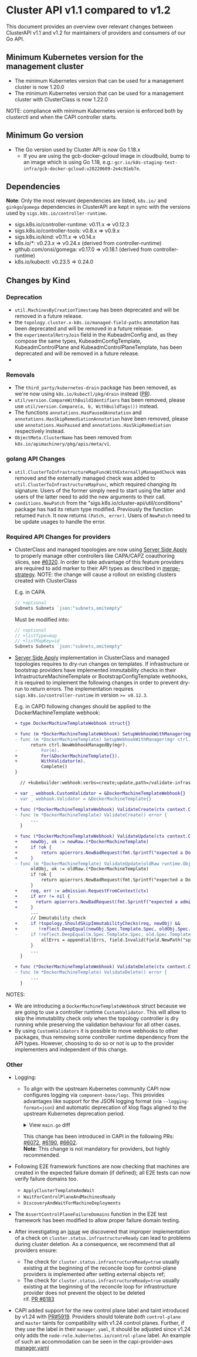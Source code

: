 # Cluster API v1.1 compared to v1.2

This document provides an overview over relevant changes between ClusterAPI v1.1 and v1.2 for
maintainers of providers and consumers of our Go API.

## Minimum Kubernetes version for the management cluster

* The minimum Kubernetes version that can be used for a management cluster is now 1.20.0
* The minimum Kubernetes version that can be used for a management cluster with ClusterClass is now 1.22.0

NOTE: compliance with minimum Kubernetes version is enforced both by clusterctl and when the CAPI controller starts. 

## Minimum Go version

* The Go version used by Cluster API is now Go 1.18.x
  * If you are using the gcb-docker-gcloud image in cloudbuild, bump to an image which is using
    Go 1.18, e.g.: `gcr.io/k8s-staging-test-infra/gcb-docker-gcloud:v20220609-2e4c91eb7e`.

## Dependencies

**Note**: Only the most relevant dependencies are listed, `k8s.io/` and `ginkgo`/`gomega` dependencies
in ClusterAPI are kept in sync with the versions used by `sigs.k8s.io/controller-runtime`.

- sigs.k8s.io/controller-runtime: v0.11.x => v0.12.3
- sigs.k8s.io/controller-tools: v0.8.x => v0.9.x
- sigs.k8s.io/kind: v0.11.x => v0.14.x
- k8s.io/*: v0.23.x => v0.24.x (derived from controller-runtime)
- github.com/onsi/gomega: v0.17.0 => v0.18.1 (derived from controller-runtime)
- k8s.io/kubectl: v0.23.5 => 0.24.0

## Changes by Kind

### Deprecation

* `util.MachinesByCreationTimestamp` has been deprecated and will be removed in a future release.
* the `topology.cluster.x-k8s.io/managed-field-paths` annotation has been deprecated and will be removed in a future release.
* the `experimentalRetryJoin` field in the KubeadmConfig and, as they compose the same types, KubeadmConfigTemplate, KubeadmControlPlane and KubeadmControlPlaneTemplate, has been deprecated and will be removed in a future release.
* 
### Removals
* The `third_party/kubernetes-drain` package has been removed, as we're now using `k8s.io/kubectl/pkg/drain` instead ([PR](https://github.com/kubernetes-sigs/cluster-api/pull/5440)).
* `util/version.CompareWithBuildIdentifiers` has been removed, please use `util/version.Compare(a, b, WithBuildTags())` instead.
* The functions `annotations.HasPausedAnnotation` and `annotations.HasSkipRemediationAnnotation` have been removed, please use
  `annotations.HasPaused` and `annotations.HasSkipRemediation` respectively instead.
* `ObjectMeta.ClusterName` has been removed from `k8s.io/apimachinery/pkg/apis/meta/v1`.

### golang API Changes

- `util.ClusterToInfrastructureMapFuncWithExternallyManagedCheck` was removed and the externally managed check was added to `util.ClusterToInfrastructureMapFunc`, which required changing its signature.
   Users of the former simply need to start using the latter and users of the latter need to add the new arguments to their call.
- `conditions.NewPatch` from the "sigs.k8s.io/cluster-api/util/conditions" package has had its return type modified. Previously the function returned `Patch`. It now returns `(Patch, error)`. Users of `NewPatch` need to be update usages to handle the error.

### Required API Changes for providers

- ClusterClass and managed topologies are now using [Server Side Apply](https://kubernetes.io/docs/reference/using-api/server-side-apply/) 
  to properly manage other controllers like CAPA/CAPZ coauthoring slices, see [#6320](https://github.com/kubernetes-sigs/cluster-api/issues/6320).
  In order to take advantage of this feature providers are required to add marker to their API types as described in
  [merge-strategy](https://kubernetes.io/docs/reference/using-api/server-side-apply/#merge-strategy).
  NOTE: the change will cause a rollout on existing clusters created with ClusterClass

  E.g. in CAPA

  ```go
  // +optional
  Subnets Subnets `json:"subnets,omitempty"
  ```
  Must be modified into:

  ```go
  // +optional
  // +listType=map
  // +listMapKey=id
  Subnets Subnets `json:"subnets,omitempty"
  ```

- [Server Side Apply](https://kubernetes.io/docs/reference/using-api/server-side-apply/) implementation in ClusterClass and managed topologies
  requires to dry-run changes on templates. If infrastructure or bootstrap providers have implemented immutability checks
  in their InfrastructureMachineTemplate or BootstrapConfigTemplate webhooks,
  it is required to implement the following changes in order to prevent dry-run to return errors.
  The implementation requires `sigs.k8s.io/controller-runtime` in version `>= v0.12.3`.

  E.g. in CAPD following changes should be applied to the DockerMachineTemplate webhook:

  ```diff
  + type DockerMachineTemplateWebhook struct{}

  + func (m *DockerMachineTemplateWebhook) SetupWebhookWithManager(mgr ctrl.Manager) error {
  - func (m *DockerMachineTemplate) SetupWebhookWithManager(mgr ctrl.Manager) error {
        return ctrl.NewWebhookManagedBy(mgr).
  -         For(m).
  +         For(&DockerMachineTemplate{}).
  +         WithValidator(m).
            Complete()
  }

    // +kubebuilder:webhook:verbs=create;update,path=/validate-infrastructure-cluster-x-k8s-io-v1beta1-dockermachinetemplate,mutating=false,failurePolicy=fail,matchPolicy=Equivalent,groups=infrastructure.cluster.x-k8s.io,resources=dockermachinetemplates,versions=v1beta1,name=validation.dockermachinetemplate.infrastructure.cluster.x-k8s.io,sideEffects=None,admissionReviewVersions=v1;v1beta1

  + var _ webhook.CustomValidator = &DockerMachineTemplateWebhook{}
  - var _ webhook.Validator = &DockerMachineTemplate{}

  + func (*DockerMachineTemplateWebhook) ValidateCreate(ctx context.Context, _ runtime.Object) error {
  - func (m *DockerMachineTemplate) ValidateCreate() error {
        ...
    }

  + func (*DockerMachineTemplateWebhook) ValidateUpdate(ctx context.Context, oldRaw runtime.Object, newRaw runtime.Object) error {
  +     newObj, ok := newRaw.(*DockerMachineTemplate)
  +     if !ok {
  +         return apierrors.NewBadRequest(fmt.Sprintf("expected a DockerMachineTemplate but got a %T", newRaw))
  +     }
  - func (m *DockerMachineTemplate) ValidateUpdate(oldRaw runtime.Object) error {
        oldObj, ok := oldRaw.(*DockerMachineTemplate)
        if !ok {
            return apierrors.NewBadRequest(fmt.Sprintf("expected a DockerMachineTemplate but got a %T", oldRaw))
        }
  +     req, err := admission.RequestFromContext(ctx)
  +     if err != nil {
  +       return apierrors.NewBadRequest(fmt.Sprintf("expected a admission.Request inside context: %v", err))
  +     }
        ...
        // Immutability check
  +     if !topology.ShouldSkipImmutabilityChecks(req, newObj) &&
  +        !reflect.DeepEqual(newObj.Spec.Template.Spec, oldObj.Spec.Template.Spec) {
  -     if !reflect.DeepEqual(m.Spec.Template.Spec, old.Spec.Template.Spec) {
            allErrs = append(allErrs, field.Invalid(field.NewPath("spec", "template", "spec"), m, dockerMachineTemplateImmutableMsg))
        }
        ...
    }

  + func (*DockerMachineTemplateWebhook) ValidateDelete(ctx context.Context, _ runtime.Object) error {
  - func (m *DockerMachineTemplate) ValidateDelete() error {
        ...
    }
  ```

NOTES:
- We are introducing a `DockerMachineTemplateWebhook` struct because we are going to use a controller runtime
  `CustomValidator`. This will allow to skip the immutability check only when the topology controller is dry running
  while preserving the validation behaviour for all other cases.
- By using `CustomValidators` it is possible to move webhooks to other packages, thus removing some controller
  runtime dependency from the API types. However, choosing to do so or not is up to the provider implementers
  and independent of this change.

### Other

- Logging:
    - To align with the upstream Kubernetes community CAPI now configures logging via `component-base/logs`. 
      This provides advantages like support for the JSON logging format (via `--logging-format=json`) and automatic
      deprecation of klog flags aligned to the upstream Kubernetes deprecation period.
      <details>
      <summary>View <code>main.go</code> diff</summary>

      ```diff
      import (
        ...
      + "k8s.io/component-base/logs"
      + _ "k8s.io/component-base/logs/json/register"
      )

      var (
      	...
      +	logOptions = logs.NewOptions()
      )

      func init() {
      -	klog.InitFlags(nil)

      func InitFlags(fs *pflag.FlagSet) {
      +	logs.AddFlags(fs, logs.SkipLoggingConfigurationFlags())
      +	logOptions.AddFlags(fs)
      
      func main() {
      	...
      	pflag.Parse()
      
      +	if err := logOptions.ValidateAndApply(); err != nil {
      +		setupLog.Error(err, "unable to start manager")
      +		os.Exit(1)
      +	}
      +
      +	// klog.Background will automatically use the right logger.
      +	ctrl.SetLogger(klog.Background())
      -	ctrl.SetLogger(klogr.New())
      ```
      </details>

      This change has been introduced in CAPI in the following PRs: [#6072](https://github.com/kubernetes-sigs/cluster-api/pull/6072), [#6190](https://github.com/kubernetes-sigs/cluster-api/pull/6190), [#6602](https://github.com/kubernetes-sigs/cluster-api/pull/6602).</br>
      **Note**: This change is not mandatory for providers, but highly recommended.

- Following E2E framework functions are now checking that machines are created in the expected failure domain (if defined);
  all E2E tests can now verify failure domains too.
  - `ApplyClusterTemplateAndWait`
  - `WaitForControlPlaneAndMachinesReady`
  - `DiscoveryAndWaitForMachineDeployments`
- The `AssertControlPlaneFailureDomains` function in the E2E test framework has been modified to allow proper failure domain testing.

- After investigating an [issue](https://github.com/kubernetes-sigs/cluster-api/issues/6006) we discovered that improper implementation of a check on `cluster.status.infrastructureReady` can lead to problems during cluster deletion. As a consequence, we recommend that all providers ensure:
  - The check for `cluster.status.infrastructureReady=true` usually existing at the beginning of the reconcile loop for control-plane providers is implemented after setting external objects ref;
  - The check for `cluster.status.infrastructureReady=true` usually existing  at the beginning of the reconcile loop for infrastructure provider does not prevent the object to be deleted  
rif. [PR #6183](https://github.com/kubernetes-sigs/cluster-api/pull/6183)

- CAPI added support for the new control plane label and taint introduced by v1.24 with [PR#5919](https://github.com/kubernetes-sigs/cluster-api/pull/5919).
  Providers should tolerate _both_ `control-plane` and `master` taints for compatibility with v1.24 control planes.
  Further, if they use the label in their `manager.yaml`, it should be adjusted since v1.24 only adds the `node-role.kubernetes.io/control-plane` label.
  An example of such an accommodation can be seen in the capi-provider-aws [manager.yaml][aws-manager-yaml-a69181]

[aws-manager-yaml-a69181]: https://github.com/kubernetes-sigs/cluster-api-provider-aws/blob/a691817f0ea6e8e6624e3c748b33d0058c061fd7/config/manager/manager.yaml?rgh-link-date=2022-02-17T20%3A09%3A43Z#L52